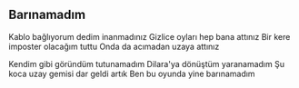 ## Barınamadım

Kablo bağlıyorum dedim inanmadınız
Gizlice oyları hep bana attınız
Bir kere imposter olacağım tuttu
Onda da acımadan uzaya attınız

Kendim gibi göründüm tutunamadım
Dilara'ya dönüştüm yaranamadım
Şu koca uzay gemisi dar geldi artık
Ben bu oyunda yine barınamadım
